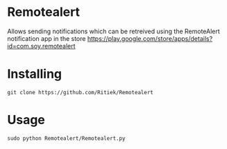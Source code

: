 # Remotealert
Allows sending notifications which can be retreived using the RemoteAlert notification app in the store
https://play.google.com/store/apps/details?id=com.soy.remotealert

# Installing
```
git clone https://github.com/Ritiek/Remotealert
```

# Usage
```
sudo python Remotealert/Remotealert.py
```
